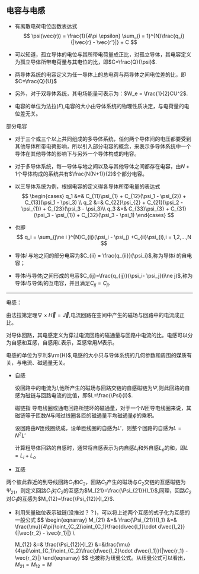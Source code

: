 ## 电容与电感

+ 有离散电荷电位函数表达式
  $$
  \psi(\vec{r}) = \frac{1}{4\pi \epsilon} \sum_{i = 1}^{N}\frac{q_i}{|\vec{r} - \vec{r'}|} + C
  $$

+ 可以知道，孤立导体的电位与其所带电荷量成正比，对孤立导体，其电容定义为孤立导体所带电荷量与其电位的比，即$C=\frac{Q}{\psi}$.

+ 两导体系统的电容定义为任一导体上的总电荷与两导体之间电位差的比，即$C=\frac{Q}{U}$

+ 另外，对于双导体系统，其电场能量可表示为：$W_e = \frac{1}{2}CU^2$.

+ 电容的单位为法拉$(F)$,电容的大小由导体系统的物理性质决定，与电荷量的电位差无关。





部分电容

+ 对于三个或三个以上共同组成的多导体系统，任何两个导体间的电压都要受到其他导体所带电荷影响，所以引入部分电容的概念，来表示多导体系统中一个导体在其他导体的影响下与另外一个导体构成的电容。

+ 对于多导体系统，每一导体与地之间以及与其他导体之间都存在电容，由$N+1$个导体构成的系统共有$\frac{N(N+1)}{2}$个部分电容。

+ 以三导体系统为例，根据电容的定义得各导体所带电量的表达式
  $$
  \begin{cases}
  q_1 &=& C_{11}\psi_{1} + C_{12}(\psi_1 - \psi_{2}) + C_{13}(\psi_1 - \psi_3) \\
  q_2 &=& C_{22}\psi_{2} + C_{21}(\psi_2 - \psi_{1}) + C_{23}(\psi_3 - \psi_3)\\
  q_3 &=& C_{33}\psi_{3} + C_{31}(\psi_3 - \psi_{1}) + C_{32}(\psi_3 - \psi_1)
  \end{cases}
  $$

+ 也即
  $$
  q_i = \sum_{j\ne i }^{N}C_{ij}(\psi_i - \psi_j) +C_{ii}\psi_{i},i = 1,2,...,N
  $$

+ 导体$i$ 与地之间的部分电容为$C_{ii} = \frac{q_{ii}}{\psi_i}$,称为导体$i$ 的自电容；

+ 导体$i$与导体$j$之间形成的电容$C_{ij}=\frac{q_{ij}}{\psi_i- \psi_j}(i\ne j)$,称为导体$i$与导体$j$的互电容，并且满足$C_{ij} = C_{ji}$. 



***

电感：

由法拉第定理$\nabla \times  \vec{H} = \vec{J}$,电流回路在空间中产生的磁场与回路中的电流成正比。

对导体回路，其电感定义为穿过电流回路的磁通量与回路中电流的比。电感可以分为自感和互感，自感用$L$表示，互感常用$M$表示。

  电感的单位为亨利$\rm{H}$,电感的大小只与导体系统的几何参数和周围的媒质有关，与电流、磁通量无关。



+ 自感

  设回路中的电流为$I$,他所产生的磁场与回路交链的自感磁链为$\Psi$,则此回路的自感为磁链与回路电流的比值，即$L=\frac{\Psi}{I}$.

  磁链指 导电线圈或通电回路所链环的磁通量，对于一个$N$匝导电线圈来说，其磁链等于匝数$N$与闯过线圈各匝的磁通量平均磁通量$\phi$的乘积。

  设回路由$N$匝线圈绕成，设单匝线圈的自感为$L'$，则整个回路的自感为$L=N^2L'$

  计算粗导体回路的自感时，通常将自感表示为内自感$L_i$和外自感$L_o$的和，即$L=L_i+L_o$

+  互感

  两个彼此靠近的到导线回路$C_1$和$C_2$，回路$C_1$产生的磁场与$C_2$交链的互感磁链为$\Psi_{21}$，则定义回路$C_1$对$C_2$的互感为$M_{21}=\frac{\Psi_{21}}{I_1}$,同理，回路$C_2$对$C_1$的互感为$M_{12}=\frac{\Psi_{12}}{I_2}$.

+ 利用矢量磁位表示磁链(没推过？？)，可以将上述两个互感的式子化为互感的一般公式
  $$
  \begin{eqnarray}
  M_{21} &=& \frac{\Psi_{21}}{I_1} &=& \frac{\mu}{4\pi}\oint_{C_2}\oint_{C_1}\frac{d\vec{l_1}\cdot d\vec{l_2}}{|\vec{r_2} - \vec{r_1}|} \\
  
  M_{12} &=& \frac{\Psi_{12}}{I_2} &=&\frac{\mu}{4\pi}\oint_{C_1}\oint_{C_2}\frac{d\vec{l_2}\cdot d\vec{l_1}}{|\vec{r_1} - \vec{r_2}|}
  \end{eqnarray}
  $$
  也被称为纽曼公式。从纽曼公式可以看出，$M_{21}=M_{12} = M$


